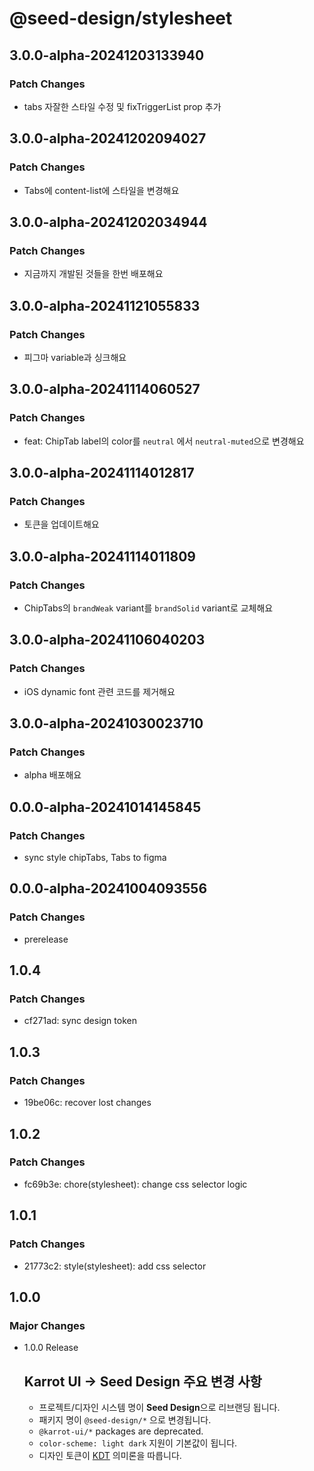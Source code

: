 # @seed-design/stylesheet

## 3.0.0-alpha-20241203133940

### Patch Changes

- tabs 자잘한 스타일 수정 및 fixTriggerList prop 추가

## 3.0.0-alpha-20241202094027

### Patch Changes

- Tabs에 content-list에 스타일을 변경해요

## 3.0.0-alpha-20241202034944

### Patch Changes

- 지금까지 개발된 것들을 한번 배포해요

## 3.0.0-alpha-20241121055833

### Patch Changes

- 피그마 variable과 싱크해요

## 3.0.0-alpha-20241114060527

### Patch Changes

- feat: ChipTab label의 color를 `neutral` 에서 `neutral-muted`으로 변경해요

## 3.0.0-alpha-20241114012817

### Patch Changes

- 토큰을 업데이트해요

## 3.0.0-alpha-20241114011809

### Patch Changes

- ChipTabs의 `brandWeak` variant를 `brandSolid` variant로 교체해요

## 3.0.0-alpha-20241106040203

### Patch Changes

- iOS dynamic font 관련 코드를 제거해요

## 3.0.0-alpha-20241030023710

### Patch Changes

- alpha 배포해요

## 0.0.0-alpha-20241014145845

### Patch Changes

- sync style chipTabs, Tabs to figma

## 0.0.0-alpha-20241004093556

### Patch Changes

- prerelease

## 1.0.4

### Patch Changes

- cf271ad: sync design token

## 1.0.3

### Patch Changes

- 19be06c: recover lost changes

## 1.0.2

### Patch Changes

- fc69b3e: chore(stylesheet): change css selector logic

## 1.0.1

### Patch Changes

- 21773c2: style(stylesheet): add css selector

## 1.0.0

### Major Changes

- 1.0.0 Release

  ## Karrot UI → Seed Design 주요 변경 사항

  - 프로젝트/디자인 시스템 명이 **Seed Design**으로 리브랜딩 됩니다.
  - 패키지 명이 `@seed-design/*` 으로 변경됩니다.
  - `@karrot-ui/*` packages are deprecated.
  - `color-scheme: light dark` 지원이 기본값이 됩니다.
  - 디자인 토큰이 [KDT](https://github.com/daangn/kdt/tree/main/language) 의미론을 따릅니다.
